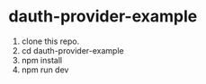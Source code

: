 # dauth-provider-example

1. clone this repo.
2. cd dauth-provider-example
3. npm install
4. npm run dev
 

